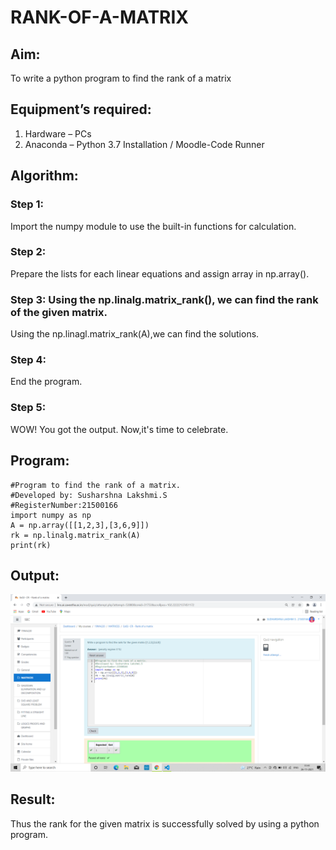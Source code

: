 # RANK-OF-A-MATRIX
## Aim:
To write a python program to find the rank of a matrix
## Equipment’s required:
1. 	Hardware – PCs
2. 	Anaconda – Python 3.7 Installation / Moodle-Code Runner
## Algorithm:
### Step 1:
Import the numpy module to use the built-in functions for calculation.
### Step 2: 
Prepare the lists for each linear equations and assign array in np.array().
### Step 3: Using the np.linalg.matrix_rank(), we can find the rank of the given matrix.
Using the np.linagl.matrix_rank(A),we can find the solutions.
### Step 4: 
End the program.
### Step 5:
WOW! You got the output. Now,it's time to celebrate. 
## Program:

```
#Program to find the rank of a matrix.
#Developed by: Susharshna Lakshmi.S
#RegisterNumber:21500166
import numpy as np
A = np.array([[1,2,3],[3,6,9]])
rk = np.linalg.matrix_rank(A)
print(rk)

```
## Output:
![Output](./images/Output.png)
## Result:
Thus the rank for the given matrix is successfully solved by  using a python program.

